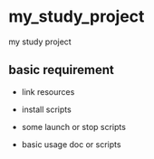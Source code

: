 # my_study_project

my study project

## basic requirement

- link resources

- install scripts

- some launch or stop scripts

- basic usage doc or scripts

